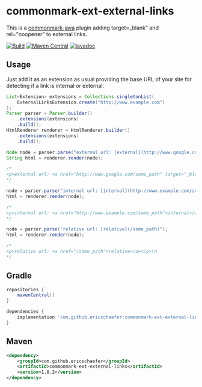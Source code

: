 # commonmark-ext-external-links

This is a [commonmark-java](https://github.com/commonmark/commonmark-java) plugin adding target=_blank" and rel="noopener" to external links.

[![Build](https://github.com/ericschaefer/commonmark-ext-external-links/workflows/Build/badge.svg)](https://github.com/ericschaefer/commonmark-ext-external-links/actions?query=workflow%3ABuild)
[![Maven Central](https://img.shields.io/maven-central/v/com.github.ericschaefer/commonmark-ext-external-links)](https://search.maven.org/search?q=g:com.github.ericschaefer)
[![javadoc](https://javadoc.io/badge2/com.github.ericschaefer/commonmark-ext-external-links/javadoc.svg?color=blue)](https://javadoc.io/doc/com.github.ericschaefer/commonmark-ext-external-links)

## Usage

Just add it as an extension as usual providing the base URL of your site for detecting if a link is internal or external:

```Java
List<Extension> extensions = Collections.singletonList(
    ExternalLinksExtension.create("http://www.example.com")
);
Parser parser = Parser.builder()
    .extensions(extensions)
    .build();
HtmlRenderer renderer = HtmlRenderer.builder()
    .extensions(extensions)
    .build();

Node node = parser.parse("external url: [external](http://www.google.com/some_path)");
String html = renderer.render(node);

/*
<p>external url: <a href="http://www.google.com/some_path" target="_blank" rel="noopener">external</a></p>\n
*/

node = parser.parse("internal url: [internal](http://www.example.com/some_path)");
html = renderer.render(node);

/*
<p>internal url: <a href="http://www.example.com/some_path">internal</a></p>\n
*/

node = parser.parse("relative url: [relative](/some_path)");
html = renderer.render(node);

/*
<p>relative url: <a href="/some_path">relative</a></p>\n
*/

```

## Gradle

```Groovy
repositories {
    mavenCentral()
}

dependencies {
    implementation 'com.github.ericschaefer:commonmark-ext-external-links:1.0.2'
}

```

## Maven

```XML
<dependency>
    <groupId>com.github.ericschaefer</groupId>
    <artifactId>commonmark-ext-external-links</artifactId>
    <version>1.0.2</version>
</dependency>
```